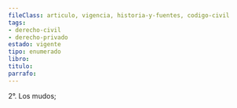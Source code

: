 ```yaml
---
fileClass: articulo, vigencia, historia-y-fuentes, codigo-civil
tags:
- derecho-civil
- derecho-privado
estado: vigente
tipo: enumerado
libro:
titulo:
parrafo:
---
```

2°. Los mudos;